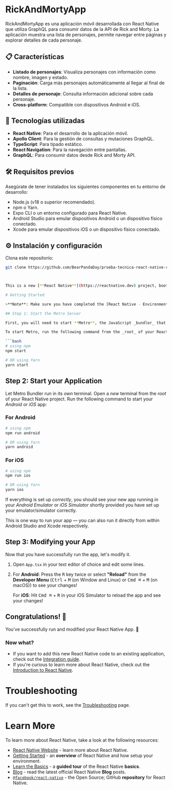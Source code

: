 # RickAndMortyApp

RickAndMortyApp es una aplicación móvil desarrollada con React Native que utiliza GraphQL para consumir datos de la API de Rick and Morty. La aplicación muestra una lista de personajes, permite navegar entre páginas y explorar detalles de cada personaje.

## 📋 Características

- **Listado de personajes**: Visualiza personajes con información como nombre, imagen y estado.
- **Paginación**: Carga más personajes automáticamente al llegar al final de la lista.
- **Detalles de personaje**: Consulta información adicional sobre cada personaje.
- **Cross-platform**: Compatible con dispositivos Android e iOS.

## 🚀 Tecnologías utilizadas

- **React Native**: Para el desarrollo de la aplicación móvil.
- **Apollo Client**: Para la gestión de consultas y mutaciones GraphQL.
- **TypeScript**: Para tipado estático.
- **React Navigation**: Para la navegación entre pantallas.
- **GraphQL**: Para consumir datos desde Rick and Morty API.

## 🛠️ Requisitos previos

Asegúrate de tener instalados los siguientes componentes en tu entorno de desarrollo:

- Node.js (v18 o superior recomendado).
- npm o Yarn.
- Expo CLI o un entorno configurado para React Native.
- Android Studio para emular dispositivos Android o un dispositivo físico conectado.
- Xcode para emular dispositivos iOS o un dispositivo físico conectado.

## ⚙️ Instalación y configuración

Clona este repositorio:

```bash
git clone https://github.com/BearPandaDay/prueba-tecnica-react-native-rickand-morty-graphql.git



This is a new [**React Native**](https://reactnative.dev) project, bootstrapped using [`@react-native-community/cli`](https://github.com/react-native-community/cli).

# Getting Started

>**Note**: Make sure you have completed the [React Native - Environment Setup](https://reactnative.dev/docs/environment-setup) instructions till "Creating a new application" step, before proceeding.

## Step 1: Start the Metro Server

First, you will need to start **Metro**, the JavaScript _bundler_ that ships _with_ React Native.

To start Metro, run the following command from the _root_ of your React Native project:

```bash
# using npm
npm start

# OR using Yarn
yarn start
```

## Step 2: Start your Application

Let Metro Bundler run in its _own_ terminal. Open a _new_ terminal from the _root_ of your React Native project. Run the following command to start your _Android_ or _iOS_ app:

### For Android

```bash
# using npm
npm run android

# OR using Yarn
yarn android
```

### For iOS

```bash
# using npm
npm run ios

# OR using Yarn
yarn ios
```

If everything is set up _correctly_, you should see your new app running in your _Android Emulator_ or _iOS Simulator_ shortly provided you have set up your emulator/simulator correctly.

This is one way to run your app — you can also run it directly from within Android Studio and Xcode respectively.

## Step 3: Modifying your App

Now that you have successfully run the app, let's modify it.

1. Open `App.tsx` in your text editor of choice and edit some lines.
2. For **Android**: Press the <kbd>R</kbd> key twice or select **"Reload"** from the **Developer Menu** (<kbd>Ctrl</kbd> + <kbd>M</kbd> (on Window and Linux) or <kbd>Cmd ⌘</kbd> + <kbd>M</kbd> (on macOS)) to see your changes!

   For **iOS**: Hit <kbd>Cmd ⌘</kbd> + <kbd>R</kbd> in your iOS Simulator to reload the app and see your changes!

## Congratulations! :tada:

You've successfully run and modified your React Native App. :partying_face:

### Now what?

- If you want to add this new React Native code to an existing application, check out the [Integration guide](https://reactnative.dev/docs/integration-with-existing-apps).
- If you're curious to learn more about React Native, check out the [Introduction to React Native](https://reactnative.dev/docs/getting-started).

# Troubleshooting

If you can't get this to work, see the [Troubleshooting](https://reactnative.dev/docs/troubleshooting) page.

# Learn More

To learn more about React Native, take a look at the following resources:

- [React Native Website](https://reactnative.dev) - learn more about React Native.
- [Getting Started](https://reactnative.dev/docs/environment-setup) - an **overview** of React Native and how setup your environment.
- [Learn the Basics](https://reactnative.dev/docs/getting-started) - a **guided tour** of the React Native **basics**.
- [Blog](https://reactnative.dev/blog) - read the latest official React Native **Blog** posts.
- [`@facebook/react-native`](https://github.com/facebook/react-native) - the Open Source; GitHub **repository** for React Native.
